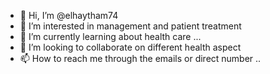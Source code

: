 - 👋 Hi, I’m @elhaytham74
- 👀 I’m interested in management and patient treatment 
- 🌱 I’m currently learning about health care ...
- 💞️ I’m looking to collaborate on different health aspect 
- 📫 How to reach me through the emails or direct number ..

<!---
elhaytham74/elhaytham74 is a ✨ special ✨ repository because its `README.md` (this file) appears on your GitHub profile.
You can click the Preview link to take a look at your changes.
--->

